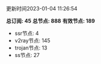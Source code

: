更新时间2023-01-04 11:26:54

**总订阅: 45**
**总节点: 888**
**有效节点: 189**
- ssr节点: 4
- v2ray节点: 145
- trojan节点: 13
- ss节点: 27
